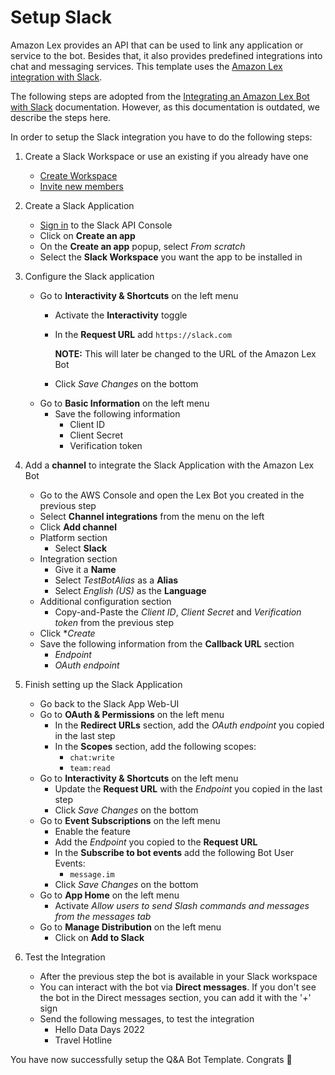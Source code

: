 # Setup Slack
Amazon Lex provides an API that can be used to link any application or service
to the bot. Besides that, it also provides predefined integrations into chat and
messaging services. This template uses the [Amazon Lex integration with
Slack](https://docs.aws.amazon.com/lex/latest/dg/slack-bot-association.html).

The following steps are adopted from the [Integrating an Amazon Lex Bot with
Slack](https://docs.aws.amazon.com/lex/latest/dg/slack-bot-association.html)
documentation. However, as this documentation is outdated, we describe the steps
here.

In order to setup the Slack integration you have to do the following steps:
1. Create a Slack Workspace or use an existing if you already have one
   * [Create Workspace](https://slack.com/help/articles/206845317-Create-a-Slack-workspace)
   * [Invite new members](https://slack.com/help/articles/201330256-Invite-new-members-to-your-workspace-Invite-new-members-to-your-workspace-Invite-new-members-to-your-workspace)

1. Create a Slack Application
   * [Sign in](http://api.slack.com) to the Slack API Console
   * Click on **Create an app**
   * On the **Create an app** popup, select *From scratch*
   * Select the **Slack Workspace** you want the app to be installed in

2. Configure the Slack application
   * Go to **Interactivity & Shortcuts** on the left menu
     * Activate the **Interactivity** toggle
     * In the **Request URL** add `https://slack.com`

       **NOTE:** This will later be changed to the URL of the Amazon Lex Bot
     * Click *Save Changes* on the bottom
   * Go to **Basic Information** on the left menu
     * Save the following information
       * Client ID
       * Client Secret
       * Verification token

1. Add a **channel** to integrate the Slack Application with the Amazon Lex Bot
   * Go to the AWS Console and open the Lex Bot you created in the previous step
   * Select **Channel integrations** from the menu on the left
   * Click **Add channel**
   * Platform section
     * Select **Slack**
   * Integration section
     * Give it a **Name**
     * Select *TestBotAlias* as a **Alias**
     * Select *English (US)* as the **Language**
   * Additional configuration section
     * Copy-and-Paste the *Client ID*, *Client Secret* and *Verification token*
       from the previous step
   * Click **Create*
   * Save the following information from the **Callback URL** section
     * *Endpoint*
     * *OAuth endpoint*

1. Finish setting up the Slack Application
   * Go back to the Slack App Web-UI
   * Go to **OAuth & Permissions** on the left menu
     * In the **Redirect URLs** section, add the *OAuth endpoint* you copied in
       the last step
     * In the **Scopes** section, add the following scopes:
       * `chat:write`
       * `team:read`
   * Go to **Interactivity & Shortcuts** on the left menu
     * Update the **Request URL** with the *Endpoint* you copied in the last
       step
     * Click *Save Changes* on the bottom
   * Go to **Event Subscriptions** on the left menu
     * Enable the feature
     * Add the *Endpoint* you copied to the **Request URL**
     * In the **Subscribe to bot events** add the following Bot User Events:
       * `message.im`
     * Click *Save Changes* on the bottom
   * Go to **App Home** on the left menu
     * Activate *Allow users to send Slash commands and messages from the
       messages tab*
   * Go to **Manage Distribution** on the left menu
     * Click on **Add to Slack**

1. Test the Integration
   * After the previous step the bot is available in your Slack workspace
   * You can interact with the bot via **Direct messages**. If you don't see the
     bot in the Direct messages section, you can add it with the '+' sign
   * Send the following messages, to test the integration
     * Hello Data Days 2022
     * Travel Hotline

You have now successfully setup the Q&A Bot Template. Congrats 🚀
